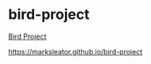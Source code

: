 # bird-project

<a href="https://htmlpreview.github.io/?https://github.com/marksleator/bird-project/blob/master/index.html">Bird Project</a>


https://marksleator.github.io/bird-project
